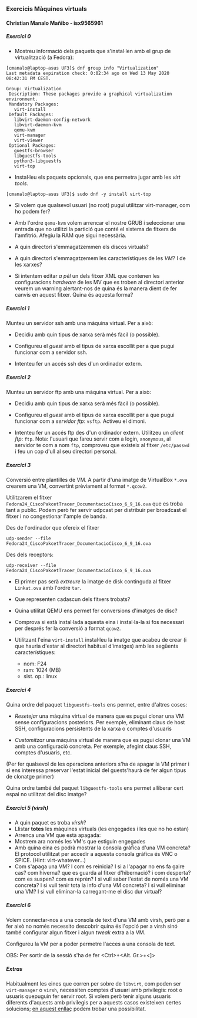 ### Exercicis Màquines virtuals

#### Christian Manalo Mañibo - isx9565961

##### Exercici 0

* Mostreu informació dels paquets que s'instal·len amb el grup de
virtualització (a Fedora):
```
[cmanalo@laptop-asus UF3]$ dnf group info "Virtualization"
Last metadata expiration check: 0:02:34 ago on Wed 13 May 2020 08:42:31 PM CEST.

Group: Virtualization
 Description: These packages provide a graphical virtualization environment.
 Mandatory Packages:
   virt-install
 Default Packages:
   libvirt-daemon-config-network
   libvirt-daemon-kvm
   qemu-kvm
   virt-manager
   virt-viewer
 Optional Packages:
   guestfs-browser
   libguestfs-tools
   python3-libguestfs
   virt-top

```
* Instal·leu els paquets opcionals, que ens permetra jugar amb les *virt tools*.
```
[cmanalo@laptop-asus UF3]$ sudo dnf -y install virt-top
```
* Si volem que qualsevol usuari (no root) pugui utilitzar virt-manager, com ho
podem fer?

* Amb l'ordre `qemu-kvm` volem arrencar el nostre GRUB i seleccionar una
entrada que no utilitzi la partició que conté el sistema de fitxers de
l'amfitrió. Afegiu la RAM que sigui necessària.

* A quin directori s'emmagatzemmen els discos virtuals?

* A quin directori s'emmagatzemem les característiques de les *VM*? I de les
xarxes?

* Si intentem editar *a pèl* un dels fitxer XML que contenen les configuracions
  *hardware* de les MV que es troben al directori anterior veurem un warning
alertant-nos de quina és la manera dient de fer canvis en aquest fitxer. Quina
és aquesta forma?

##### Exercici 1

Munteu un servidor ssh amb una màquina virtual. Per a això:

* Decidiu amb quin tipus de xarxa serà més fàcil (o possible).

* Configureu el *guest* amb el tipus de xarxa escollit per a que pugui
funcionar com a servidor ssh.

* Intenteu fer un accés ssh des d'un ordinador extern.

##### Exercici 2

Munteu un servidor ftp amb una màquina virtual. Per a això:

* Decidiu amb quin tipus de xarxa serà més fàcil (o possible).

* Configureu el *guest* amb el tipus de xarxa escollit per a que pugui
funcionar com a *servidor ftp*:  `vsftp`. Activeu el dimoni.

* Intenteu fer un accés ftp des d'un ordinador extern. Utilitzeu un *client
ftp*: `ftp`. Nota: l'usuari que fareu servir com a login, `anonymous`, al servidor te com a nom `ftp`, comproveu que existeix al fitxer `/etc/passwd` i feu un cop d'ull al seu directori personal.

##### Exercici 3

Conversió entre plantilles de VM. A partir d'una imatge de VirtualBox `*.ova`
crearem una VM, convertint prèviament al format `*.qcow2`.

Utilitzarem el fitxer `Fedora24_CiscoPakcetTracer_DocumentacioCisco_6_9_16.ova`
que es troba tant a public. Podem però fer servir udpcast per distribuir per
broadcast el fitxer i no congestionar l'ample de banda.

Des de l'ordinador que ofereix el fitxer

```
udp-sender --file Fedora24_CiscoPakcetTracer_DocumentacioCisco_6_9_16.ova
```

Des dels receptors:

```
udp-receiver --file Fedora24_CiscoPakcetTracer_DocumentacioCisco_6_9_16.ova
```

* El primer pas serà *extreure* la imatge de disk continguda al fitxer
`Linkat.ova` amb l'ordre `tar`.

* Que representen cadascun dels fitxers trobats?

* Quina utilitat QEMU ens permet fer conversions d'imatges de disc?

* Comprova si està instal·lada aquesta eina i instal·la-la si fos necessari per
  després fer la conversió a format `qcow2`.

* Utilitzant l'eina `virt-install` instal·leu la imatge que acabeu de crear (i que hauria d'estar al directori habitual d'imatges) amb les següents característiques:
    * nom: F24
    * ram: 1024 (MB)
    * sist. op.: linux

##### Exercici 4

Quina ordre del paquet `libguestfs-tools` ens permet, entre d'altres coses:

* *Resetejar* una màquina virtual de manera que es pugui clonar una VM sense
  configuracions posteriors. Per exemple, eliminant claus de host SSH,
configuracions persistents de la xarxa o comptes d'usuaris

* *Customitzar* una màquina virtual de manera que es pugui
  clonar una VM amb una configuració concreta. Per exemple,
afegint claus SSH, comptes d'usuaris, etc.

(Per fer qualsevol de les operacions anteriors s'ha de apagar la
VM primer i si ens interessa preservar l'estat inicial del
guests'haurà de fer algun tipus de clonatge primer)

Quina ordre també del paquet `libguestfs-tools` ens permet alliberar cert espai
no utilitzat del disc imatge? 

##### Exercici 5 (virsh)

* A quin paquet es troba *virsh*?
* Llistar **totes** les màquines virtuals (les engegades i les que no ho estan)
* Arrenca una VM que està apagada:
* Mostrem ara només les VM's que estiguin engegades
* Amb quina eina es podrà mostrar la consola gràfica d'una VM concreta? El
  protocol utilitzat per accedir a aquesta consola gràfica és VNC o SPICE.
(Hint: virt-whatever...)
* Com s'apaga una VM? I com es reinicia? I si a l'apagar no ens fa gaire cas?
com hiverna? que es guarda al fitxer d'hibernació? i com desperta? com es
suspen? com es reprèn? I si vull saber l'estat de només una VM concreta? I si vull tenir tota la info d'una VM concreta? I si vull eliminar una VM? I si vull eliminar-la carregant-me el disc dur virtual?

##### Exercici 6

Volem connectar-nos a una consola de text d'una VM amb virsh, però per a fer
això no només necessito descobrir quina és l'opció per a virsh sinó també
configurar algun fitxer i algun *tweak* extra a la VM.

Configureu la VM per a poder permetre l'acces a una consola de text.

OBS: Per sortir de la sessió s'ha de fer \<Ctrl>\+\<Alt. Gr.\>+\<]\>

#####  Extras

Habitualment les eines que corren per sobre de `libvirt`, com poden ser
`virt-manager` o `virsh`, necessiten comptes d'usuari amb privilegis: root o
usuaris quepuguin fer servir root. Si volem però tenir alguns usuaris diferents
d'aquests amb privilegis per a aquests casos existeixen certes solucions; [en
aquest
enllaç](https://major.io/2015/04/11/run-virsh-and-access-libvirt-as-a-regular-user/)
podem trobar una possibilitat.  




